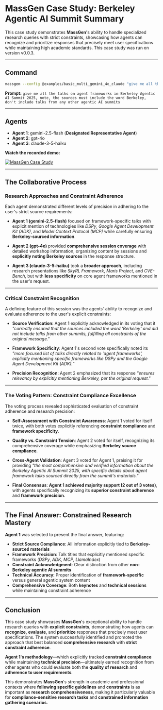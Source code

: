 # MassGen Case Study: Berkeley Agentic AI Summit Summary

This case study demonstrates **MassGen**'s ability to handle specialized research queries with strict constraints, showcasing how agents can recognize and prioritize responses that precisely meet user specifications while maintaining high academic standards. This case study was run on version v0.0.3.

---

## Command

```bash
massgen --config @examples/basic_multi_gemini_4o_claude "give me all the talks on agent frameworks in Berkeley Agentic AI Summit 2025, note, the sources must include the word Berkeley, don't include talks from any other agentic AI summits"
```

**Prompt:**
`give me all the talks on agent frameworks in Berkeley Agentic AI Summit 2025, note, the sources must include the word Berkeley, don't include talks from any other agentic AI summits`

---

## Agents

- **Agent 1**: gemini-2.5-flash (**Designated Representative Agent**)
- **Agent 2**: gpt-4o
- **Agent 3**: claude-3-5-haiku

**Watch the recorded demo:**

[![MassGen Case Study](https://img.youtube.com/vi/Dp2oldJJImw/0.jpg)](https://www.youtube.com/watch?v=Dp2oldJJImw)

---

## The Collaborative Process

### Research Approaches and Constraint Adherence

Each agent demonstrated different levels of precision in adhering to the user's strict source requirements:

- **Agent 1 (gemini-2.5-flash)** focused on framework-specific talks with explicit mention of technologies like _DSPy_, _Google Agent Development Kit (ADK)_, and _Model Context Protocol (MCP)_ while carefully ensuring **Berkeley-sourced information**.

- **Agent 2 (gpt-4o)** provided **comprehensive session coverage** with detailed workshop information, organizing content by sessions and **explicitly noting Berkeley sources** in the response structure.

- **Agent 3 (claude-3-5-haiku)** took a **broader approach**, including research presentations like _SkyRL Framework_, _Maris Project_, and _CVE-Bench_, but with **less specificity** on core agent frameworks mentioned in the user's request.

---

### Critical Constraint Recognition

A defining feature of this session was the agents' ability to recognize and evaluate adherence to the user's explicit constraints:

- **Source Verification**:
  Agent 1 explicitly acknowledged in its voting that it _"correctly ensured that the sources included the word 'Berkeley' and did not include talks from other summits, fulfilling all constraints of the original message."_

- **Framework Specificity**:
  Agent 1's second vote specifically noted its _"more focused list of talks directly related to 'agent frameworks', explicitly mentioning specific frameworks like DSPy and the Google Agent Development Kit (ADK).”_

- **Precision Recognition**:
  Agent 2 emphasized that its response _"ensures relevancy by explicitly mentioning Berkeley, per the original request."_

---

### The Voting Pattern: Constraint Compliance Excellence

The voting process revealed sophisticated evaluation of constraint adherence and research precision:

- **Self-Assessment with Constraint Awareness**:
  Agent 1 voted for itself twice, with both votes explicitly referencing **constraint compliance** and **framework specificity**.

- **Quality vs. Constraint Tension**:
  Agent 2 voted for itself, recognizing its comprehensive coverage while emphasizing **Berkeley source compliance**.

- **Cross-Agent Validation**:
  Agent 3 voted for Agent 1, praising it for providing _"the most comprehensive and verified information about the Berkeley Agentic AI Summit 2025, with specific details about agent framework talks sourced directly from the summit's materials."_

- **Final Consensus**:
  **Agent 1 achieved majority support (2 out of 3 votes)**, with agents specifically recognizing its **superior constraint adherence** and **framework precision**.

---

## The Final Answer: Constrained Research Mastery

**Agent 1** was selected to present the final answer, featuring:

- **Strict Source Compliance**: All information explicitly tied to **Berkeley-sourced materials**
- **Framework Precision**: Talk titles that explicitly mentioned specific frameworks (_DSPy_, _ADK_, _MCP_, _LlamaIndex_)
- **Constraint Acknowledgment**: Clear distinction from other **non-Berkeley agentic AI summits**
- **Technical Accuracy**: Proper identification of **framework-specific** versus general agentic system content
- **Comprehensive Coverage**: Both **keynotes** and **technical sessions** while maintaining constraint adherence

---

## Conclusion

This case study showcases **MassGen**'s exceptional ability to handle research queries with **explicit constraints**, demonstrating how agents can **recognize**, **evaluate**, and **prioritize** responses that precisely meet user specifications. The system successfully identified and promoted the approach that best balanced **comprehensive research** with **strict constraint adherence**.

**Agent 1's methodology**—which explicitly tracked **constraint compliance** while maintaining **technical precision**—ultimately earned recognition from other agents who could evaluate both the **quality of research** and **adherence to user requirements**.

This demonstrates **MassGen**'s strength in academic and professional contexts where **following specific guidelines** and **constraints** is as important as **research comprehensiveness**, making it particularly valuable for **compliance-sensitive research tasks** and **constrained information gathering scenarios**.
